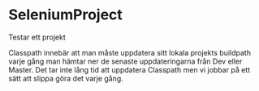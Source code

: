 # SeleniumProject
Testar ett projekt


Classpath innebär att man måste uppdatera sitt lokala projekts buildpath varje gång man hämtar ner de senaste uppdateringarna från Dev eller Master.
Det tar inte lång tid att uppdatera Classpath men vi jobbar på ett sätt att slippa göra det varje gång.
